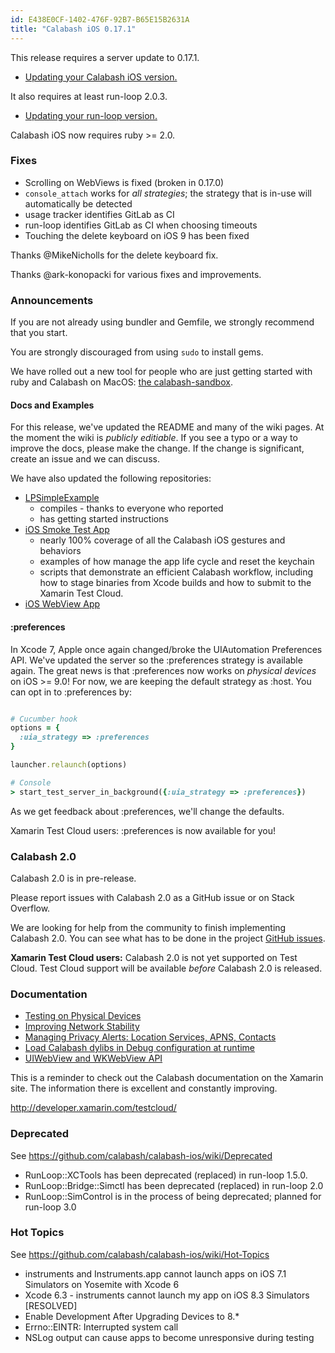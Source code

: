 ```yaml
---
id: E438E0CF-1402-476F-92B7-B65E15B2631A
title: "Calabash iOS 0.17.1"
---
```


This release requires a server update to 0.17.1.

* [Updating your Calabash iOS version.](https://github.com/calabash/calabash-ios/wiki/B1-Updating-your-Calabash-iOS-version)

It also requires at least run-loop 2.0.3.

* [Updating your run-loop version.](https://github.com/calabash/calabash-ios/wiki/Updating-your-run-loop-version)

Calabash iOS now requires ruby >= 2.0.

### Fixes

* Scrolling on WebViews is fixed (broken in 0.17.0)
* `console_attach` works for _all strategies_; the strategy that is
  in-use will automatically be detected
* usage tracker identifies GitLab as CI
* run-loop identifies GitLab as CI when choosing timeouts
* Touching the delete keyboard on iOS 9 has been fixed

Thanks @MikeNicholls for the delete keyboard fix.

Thanks @ark-konopacki for various fixes and improvements.

### Announcements

If you are not already using bundler and Gemfile, we strongly recommend that
you start.

You are strongly discouraged from using `sudo` to install gems.

We have rolled out a new tool for people who are just getting started with ruby
and Calabash on MacOS: [the calabash-sandbox](https://github.com/calabash/install).

#### Docs and Examples

For this release, we've updated the README and many of the wiki pages.  At the
moment the wiki is _publicly editiable_.  If you see a typo or a way to
improve the docs, please make the change.  If the change is significant, create
an issue and we can discuss.

We have also updated the following repositories:

* [LPSimpleExample](https://github.com/calabash/calabash-ios-example)
  - compiles - thanks to everyone who reported
  - has getting started instructions
* [iOS Smoke Test App](https://github.com/calabash/ios-smoke-test-app)
  - nearly 100% coverage of all the Calabash iOS gestures and behaviors
  - examples of how manage the app life cycle and reset the keychain
  - scripts that demonstrate an efficient Calabash workflow, including how to
    stage binaries from Xcode builds and how to submit to the Xamarin Test Cloud.
* [iOS WebView App](https://github.com/calabash/ios-webview-test-app)

#### :preferences

In Xcode 7, Apple once again changed/broke the UIAutomation Preferences API.
We've updated the server so the :preferences strategy is available again.  The
great news is that :preferences now works on _physical devices_ on iOS >= 9.0!
For now, we are keeping the default strategy as :host.  You can opt in to
:preferences by:

```ruby

# Cucumber hook
options = {
  :uia_strategy => :preferences
}

launcher.relaunch(options)

# Console
> start_test_server_in_background({:uia_strategy => :preferences})
```

As we get feedback about :preferences, we'll change the defaults.

Xamarin Test Cloud users:  :preferences is now available for you!

### Calabash 2.0

Calabash 2.0 is in pre-release.

Please report issues with Calabash 2.0 as a GitHub issue or on Stack Overflow.

We are looking for help from the community to finish implementing Calabash 2.0.
You can see what has to be done in the project [GitHub issues](https://github.com/calabash/calabash/issues).

**Xamarin Test Cloud users:** Calabash 2.0 is not yet supported on Test Cloud.
Test Cloud support will be available _before_ Calabash 2.0 is released.

### Documentation

* [Testing on Physical Devices](https://github.com/calabash/calabash-ios/wiki/Testing-on-Physical-Devices)
* [Improving Network Stability](https://github.com/calabash/calabash-ios/wiki/Improving-Network-Stability)
* [Managing Privacy Alerts: Location Services, APNS, Contacts](https://github.com/calabash/calabash-ios/wiki/Managing-Privacy-Alerts%3A--Location-Services%2C-APNS%2C-Contacts)
* [Load Calabash dylibs in Debug configuration at runtime](https://github.com/calabash/ios-smoke-test-app/pull/17)
* [UIWebView and WKWebView API](https://github.com/calabash/calabash-ios/wiki/06-WebView-Support)

This is a reminder to check out the Calabash documentation on the Xamarin
site.  The information there is excellent and constantly improving.

http://developer.xamarin.com/testcloud/

### Deprecated

See https://github.com/calabash/calabash-ios/wiki/Deprecated

* RunLoop::XCTools has been deprecated (replaced) in run-loop 1.5.0.
* RunLoop::Bridge::Simctl has been deprecated (replaced) in run-loop 2.0
* RunLoop::SimControl is in the process of being deprecated; planned for run-loop 3.0

### Hot Topics

See https://github.com/calabash/calabash-ios/wiki/Hot-Topics

* instruments and Instruments.app cannot launch apps on iOS 7.1 Simulators on Yosemite with Xcode 6
* Xcode 6.3 - instruments cannot launch my app on iOS 8.3 Simulators [RESOLVED]
* Enable Development After Upgrading Devices to 8.\*
* Errno::EINTR: Interrupted system call
* NSLog output can cause apps to become unresponsive during testing



